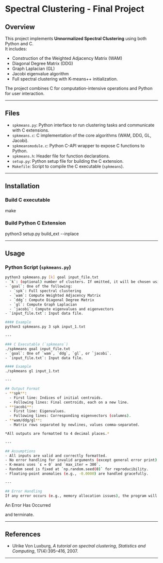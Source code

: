 # Spectral Clustering - Final Project

## Overview
This project implements **Unnormalized Spectral Clustering** using both Python and C.  
It includes:
- Construction of the Weighted Adjacency Matrix (WAM)
- Diagonal Degree Matrix (DDG)
- Graph Laplacian (GL)
- Jacobi eigenvalue algorithm
- Full spectral clustering with K-means++ initialization.

The project combines C for computation-intensive operations and Python for user interaction.

---

## Files
- `spkmeans.py`: Python interface to run clustering tasks and communicate with C extensions.
- `spkmeans.c`: C implementation of the core algorithms (WAM, DDG, GL, Jacobi).
- `spkmeansmodule.c`: Python C-API wrapper to expose C functions to Python.
- `spkmeans.h`: Header file for function declarations.
- `setup.py`: Python setup file for building the C extension.
- `Makefile`: Script to compile the C executable (`spkmeans`).

---

## Installation

### Build C executable
make

### Build Python C Extension
python3 setup.py build_ext --inplace

---

## Usage

### Python Script (`spkmeans.py`)
```bash
python3 spkmeans.py [k] goal input_file.txt
- `k`: (optional) number of clusters. If omitted, it will be chosen using the eigengap heuristic.
- `goal`: One of the following:
  - `spk`: Full spectral clustering
  - `wam`: Compute Weighted Adjacency Matrix
  - `ddg`: Compute Diagonal Degree Matrix
  - `gl`: Compute Graph Laplacian
  - `jacobi`: Compute eigenvalues and eigenvectors
- `input_file.txt`: Input data file.

#### Example
python3 spkmeans.py 3 spk input_1.txt

---

### C Executable (`spkmeans`)
./spkmeans goal input_file.txt
- `goal`: One of `wam`, `ddg`, `gl`, or `jacobi`.
- `input_file.txt`: Input data file.

#### Example
./spkmeans gl input_1.txt

---

## Output Format
- **spk**:
  - First line: Indices of initial centroids.
  - Following lines: Final centroids, each on a new line.
- **jacobi**:
  - First line: Eigenvalues.
  - Following lines: Corresponding eigenvectors (columns).
- **wam/ddg/gl**:
  - Matrix rows separated by newlines, values comma-separated.

*All outputs are formatted to 4 decimal places.*

---

## Assumptions
- All inputs are valid and correctly formatted.
- No error handling for invalid arguments (except general error print).
- K-means uses `ε = 0` and `max_iter = 300`.
- Random seed is fixed at `np.random.seed(0)` for reproducibility.
- Floating-point anomalies (e.g., -0.0000) are handled gracefully.

---

## Error Handling
If any error occurs (e.g., memory allocation issues), the program will print:
```
An Error Has Occurred

and terminate.

---

## References
- Ulrike Von Luxburg, *A tutorial on spectral clustering*, *Statistics and Computing*, 17(4):395–416, 2007.

---

